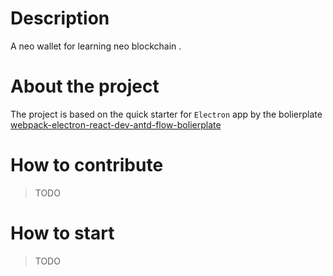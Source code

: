 
# Description
A neo wallet for learning neo blockchain .

# About the project

The project is based on the quick starter for `Electron` app by the bolierplate [webpack-electron-react-dev-antd-flow-bolierplate](https://github.com/Cody1988/webpack-electron-react-dev-antd-flow-bolierplate)

# How to contribute

> TODO

# How to start

> TODO